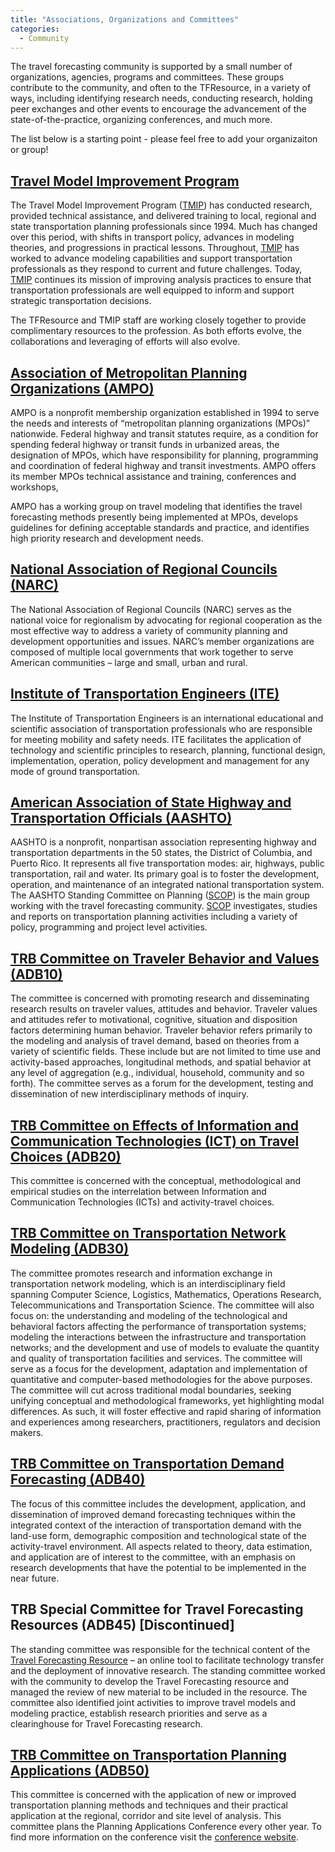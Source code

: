 ```yaml
---
title: "Associations, Organizations and Committees"
categories:
  - Community
---
```


The travel forecasting community is supported by a small number of organizations, agencies, programs and committees. These groups contribute to the community, and often to the TFResource, in a variety of ways, including identifying research needs, conducting research, holding peer exchanges and other events to encourage the advancement of the state-of-the-practice, organizing conferences, and much more.

The list below is a starting point - please feel free to add your organizaiton or group!

[Travel Model Improvement Program](http://www.fhwa.dot.gov/planning/tmip/)
--------------------------------------------------------------------------

The Travel Model Improvement Program ([TMIP](TMIP)) has conducted research, provided technical assistance, and delivered training to local, regional and state transportation planning professionals since 1994. Much has changed over this period, with shifts in transport policy, advances in modeling theories, and progressions in practical lessons. Throughout, [TMIP](TMIP) has worked to advance modeling capabilities and support transportation professionals as they respond to current and future challenges. Today, [TMIP](TMIP) continues its mission of improving analysis practices to ensure that transportation professionals are well equipped to inform and support strategic transportation decisions.

The TFResource and TMIP staff are working closely together to provide complimentary resources to the profession. As both efforts evolve, the collaborations and leveraging of efforts will also evolve.

[Association of Metropolitan Planning Organizations (AMPO)](http://www.ampo.org/)
---------------------------------------------------------------------------------

AMPO is a nonprofit membership organization established in 1994 to serve the needs and interests of “metropolitan planning organizations (MPOs)” nationwide. Federal highway and transit statutes require, as a condition for spending federal highway or transit funds in urbanized areas, the designation of MPOs, which have responsibility for planning, programming and coordination of federal highway and transit investments. AMPO offers its member MPOs technical assistance and training, conferences and workshops,

AMPO has a working group on travel modeling that identifies the travel forecasting methods presently being implemented at MPOs, develops guidelines for defining acceptable standards and practice, and identifies high priority research and development needs. 

[National Association of Regional Councils (NARC)](http://narc.org/)
--------------------------------------------------------------------

The National Association of Regional Councils (NARC) serves as the national voice for regionalism by advocating for regional cooperation as the most effective way to address a variety of community planning and development opportunities and issues. NARC’s member organizations are composed of multiple local governments that work together to serve American communities – large and small, urban and rural.

[Institute of Transportation Engineers (ITE)](http://www.ite.org/)
------------------------------------------------------------------

The Institute of Transportation Engineers is an international educational and scientific association of transportation professionals who are responsible for meeting mobility and safety needs. ITE facilitates the application of technology and scientific principles to research, planning, functional design, implementation, operation, policy development and management for any mode of ground transportation. 

[American Association of State Highway and Transportation Officials (AASHTO)](http://www.transportation.org/)
-------------------------------------------------------------------------------------------------------------------------------

AASHTO is a nonprofit, nonpartisan association representing highway and transportation departments in the 50 states, the District of Columbia, and Puerto Rico. It represents all five transportation modes: air, highways, public transportation, rail and water. Its primary goal is to foster the development, operation, and maintenance of an integrated national transportation system. The AASHTO Standing Committee on Planning ([SCOP](http://planning.transportation.org/Pages/default.aspx)) is the main group working with the travel forecasting community. [SCOP](http://planning.transportation.org/Pages/default.aspx) investigates, studies and reports on transportation planning activities including a variety of policy, programming and project level activities.

[TRB Committee on Traveler Behavior and Values (ADB10)](http://www.trb.org/CommitteeandPanels/OnlineDirectory.aspx#DetailsType=Committee&ID=1131)
-------------------------------------------------------------------------------------------------------------------------------------------------

The committee is concerned with promoting research and disseminating research results on traveler values, attitudes and behavior. Traveler values and attitudes refer to motivational, cognitive, situation and disposition factors determining human behavior. Traveler behavior refers primarily to the modeling and analysis of travel demand, based on theories from a variety of scientific fields. These include but are not limited to time use and activity-based approaches, longitudinal methods, and spatial behavior at any level of aggregation (e.g., individual, household, community and so forth). The committee serves as a forum for the development, testing and dissemination of new interdisciplinary methods of inquiry.

[TRB Committee on Effects of Information and Communication Technologies (ICT) on Travel Choices (ADB20)](https://www.mytrb.org/OnlineDirectory/Committee/Details/1006)
--------------------------------------------------------------------------------------------------------------------------------------------------------------------------------------------------

This committee is concerned with the conceptual, methodological and empirical studies on the interrelation between Information and Communication Technologies (ICTs) and activity-travel choices.

[TRB Committee on Transportation Network Modeling (ADB30)](https://www.mytrb.org/OnlineDirectory/Committee/Details/1132)
----------------------------------------------------------------------------------------------------------------------------------------------------

The committee promotes research and information exchange in transportation network modeling, which is an interdisciplinary field spanning Computer Science, Logistics, Mathematics, Operations Research, Telecommunications and Transportation Science. The committee will also focus on: the understanding and modeling of the technological and behavioral factors affecting the performance of transportation systems; modeling the interactions between the infrastructure and transportation networks; and the development and use of models to evaluate the quantity and quality of transportation facilities and services. The committee will serve as a focus for the development, adaptation and implementation of quantitative and computer-based methodologies for the above purposes. The committee will cut across traditional modal boundaries, seeking unifying conceptual and methodological frameworks, yet highlighting modal differences. As such, it will foster effective and rapid sharing of information and experiences among researchers, practitioners, regulators and decision makers. 

[TRB Committee on Transportation Demand Forecasting (ADB40)](https://www.mytrb.org/OnlineDirectory/Committee/Details/1128)
------------------------------------------------------------------------------------------------------------------------------------------------------

The focus of this committee includes the development, application, and dissemination of improved demand forecasting techniques within the integrated context of the interaction of transportation demand with the land-use form, demographic composition and technological state of the activity-travel environment. All aspects related to theory, data estimation, and application are of interest to the committee, with an emphasis on research developments that have the potential to be implemented in the near future. 

TRB Special Committee for Travel Forecasting Resources (ADB45) [Discontinued]
----------------------------------------------------------------------------------------------------------------------------------------------------------

The standing committee was responsible for the technical content of the [Travel Forecasting Resource](Topics) – an online tool to facilitate technology transfer and the deployment of innovative research. The standing committee worked with the community to develop the Travel Forecasting resource and managed the review of new material to be included in the resource. The committee also identified joint activities to improve travel models and modeling practice, establish research priorities and serve as a clearinghouse for Travel Forecasting research.

[TRB Committee on Transportation Planning Applications (ADB50)](https://www.mytrb.org/OnlineDirectory/Committee/Details/1004)
---------------------------------------------------------------------------------------------------------------------------------------------------------

This committee is concerned with the application of new or improved transportation planning methods and techniques and their practical application at the regional, corridor and site level of analysis. This committee plans the Planning Applications Conference every other year. To find more information on the conference visit the [conference website](http://www.trbappcon.org/).

